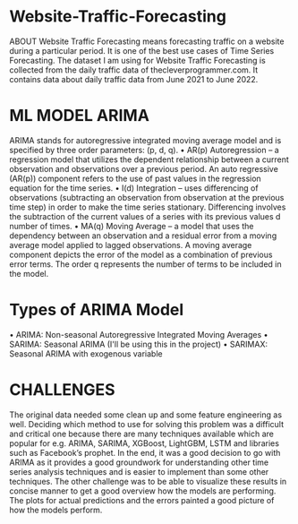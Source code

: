 # Website-Traffic-Forecasting
ABOUT
Website Traffic Forecasting means forecasting traffic on a website during a particular
period. It is one of the best use cases of Time Series Forecasting. The dataset I am using for Website Traffic Forecasting is
collected from the daily traffic data of thecleverprogrammer.com. It contains data about
daily traffic data from June 2021 to June 2022.

# ML MODEL ARIMA
ARIMA stands for autoregressive integrated moving average model and is specified by
three order parameters: (p, d, q).
• AR(p) Autoregression – a regression model that utilizes the dependent
relationship between a current observation and observations over a previous
period. An auto regressive (AR(p)) component refers to the use of past values in
the regression equation for the time series.
• I(d) Integration – uses differencing of observations (subtracting an observation
from observation at the previous time step) in order to make the time series
stationary. Differencing involves the subtraction of the current values of a series
with its previous values d number of times.
• MA(q) Moving Average – a model that uses the dependency between an
observation and a residual error from a moving average model applied to lagged
observations. A moving average component depicts the error of the model as a
combination of previous error terms. The order q represents the number of terms
to be included in the model.

# Types of ARIMA Model
• ARIMA: Non-seasonal Autoregressive Integrated Moving Averages
• SARIMA: Seasonal ARIMA (I'll be using this in the project)
• SARIMAX: Seasonal ARIMA with exogenous variable

# CHALLENGES

The original data needed some clean up and some feature engineering as well.
Deciding which method to use for solving this problem was a difficult and critical one
because there are many techniques available which are popular for e.g. ARIMA,
SARIMA, XGBoost, LightGBM, LSTM and libraries such as Facebook’s prophet. In
the end, it was a good decision to go with ARIMA as it provides a good groundwork
for understanding other time series analysis techniques and is easier to implement than
some other techniques.
The other challenge was to be able to visualize these results in concise manner to get a
good overview how the models are performing. The plots for actual predictions and
the errors painted a good picture of how the models perform. 
